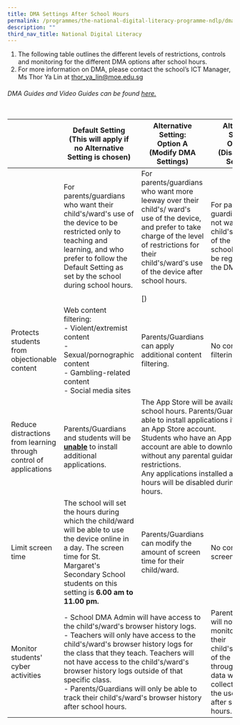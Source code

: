 ```yaml
---
title: DMA Settings After School Hours
permalink: /programmes/the-national-digital-literacy-programme-ndlp/dma-settings-after-school-hours/
description: ""
third_nav_title: National Digital Literacy
---
```

1.  The following table outlines the different levels of restrictions, controls and monitoring for the different DMA options after school hours.
2.  For more information on DMA, please contact the school’s ICT Manager, Ms Thor Ya Lin at&nbsp;[thor\_ya\_lin@moe.edu.sg](mailto:thor_ya_lin@moe.edu.sg)

###### DMA Guides and Video Guides can be found [here.](https://go.gov.sg/dmaparentguide-mg) <br><br>


<table>
<thead>
  <tr>
		<th></th>
    <th>Default Setting<br>(This will apply if no Alternative Setting is chosen)</th>
    <th>Alternative Setting:<br>Option A<br>(Modify DMA Settings)</th>
    <th>Alternative Setting:<br>Option B<br>(Disable DMA Settings)</th>
    <th></th>
  </tr>
</thead>
<tbody>
  <tr>
    <td></td>
    <td>For parents/guardians who want their child's/ward's use of the device to be restricted only to teaching and learning, and who prefer to follow the Default Setting as set by the school during school hours. </td>
    <td>For parents/guardians who want more leeway over their child's/ ward's use of the device, and prefer to take charge of the level of restrictions for their child's/ward's use of the device after school hours. <br><br> [)<br></td>
    <td>For parents/ guardians who do not want their child's/ward's use of the device after school hours to be regulated by the DMA at all.</td>
  </tr>
  <tr>
    <td>Protects students from objectionable content</td>
    <td>Web content filtering:<br>- Violent/extremist content<br>- Sexual/pornographic content<br>- Gambling-related content<br>- Social media sites</td>
    <td>Parents/Guardians can apply additional content filtering.</td>
    <td>No content filtering at all.</td>
  </tr>
  <tr>
    <td>Reduce distractions from learning through control of applications</td>
		<td>Parents/Guardians and students will be <u><b>unable</b></u> to install additional applications.</td>
    <td colspan="2">The App Store will be available after school hours. Parents/Guardians are able to install applications if they have an App Store account.<br>Students who have an App Store account are able to download apps without any parental guidance or restrictions.<br>Any applications installed after school hours will be disabled during school hours.</td>
  </tr>
  <tr>
    <td> Limit screen time</td>
    <td>The school will set the hours during which the child/ward will be able to use the device online in a day. The screen time for St. Margaret's Secondary School students on this setting is <b>6.00 am to 11.00 pm.</b> </td>
    <td>Parents/Guardians can modify the amount of screen time for their child/ward.</td>
    <td>No control over screen time. </td>
  </tr>
  <tr>
    <td>Monitor students' cyber activities</td>
    <td colspan="2">- School DMA Admin will have access to the child's/ward's browser history logs.<br>- Teachers will only have access to the child's/ward's browser history logs for the class that they teach. Teachers will not have access to the child's/ward's browser history logs outside of that specific class.<br>- Parents/Guardians will only be able to track their child's/ward's browser history after school hours.</td>
    <td>Parents/Guardians will not be able to monitor or control their child's/ward's use of the device through DMA. No data will be collected during the use of the PLD after school hours.  </td>
  </tr>
</tbody>
</table>